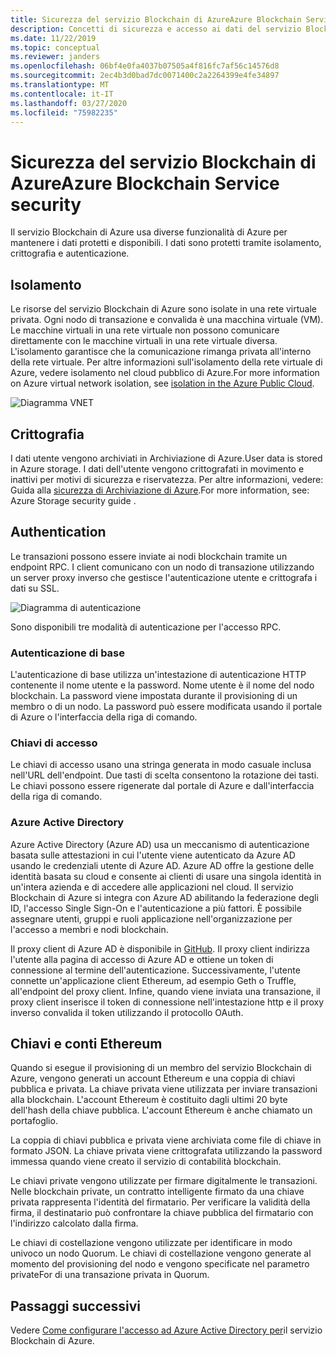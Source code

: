 ```yaml
---
title: Sicurezza del servizio Blockchain di AzureAzure Blockchain Service security
description: Concetti di sicurezza e accesso ai dati del servizio Blockchain di AzureAzure Blockchain Service data access and security concepts
ms.date: 11/22/2019
ms.topic: conceptual
ms.reviewer: janders
ms.openlocfilehash: 06bf4e0fa4037b07505a4f816fc7af56c14576d8
ms.sourcegitcommit: 2ec4b3d0bad7dc0071400c2a2264399e4fe34897
ms.translationtype: MT
ms.contentlocale: it-IT
ms.lasthandoff: 03/27/2020
ms.locfileid: "75982235"
---
```

# <a name="azure-blockchain-service-security"></a>Sicurezza del servizio Blockchain di AzureAzure Blockchain Service security

Il servizio Blockchain di Azure usa diverse funzionalità di Azure per mantenere i dati protetti e disponibili. I dati sono protetti tramite isolamento, crittografia e autenticazione.

## <a name="isolation"></a>Isolamento

Le risorse del servizio Blockchain di Azure sono isolate in una rete virtuale privata. Ogni nodo di transazione e convalida è una macchina virtuale (VM). Le macchine virtuali in una rete virtuale non possono comunicare direttamente con le macchine virtuali in una rete virtuale diversa. L'isolamento garantisce che la comunicazione rimanga privata all'interno della rete virtuale. Per altre informazioni sull'isolamento della rete virtuale di Azure, vedere isolamento nel cloud pubblico di Azure.For more information on Azure virtual network isolation, see [isolation in the Azure Public Cloud](../../security/fundamentals/isolation-choices.md#networking-isolation).

![Diagramma VNET](./media/data-security/vnet.png)

## <a name="encryption"></a>Crittografia

I dati utente vengono archiviati in Archiviazione di Azure.User data is stored in Azure storage. I dati dell'utente vengono crittografati in movimento e inattivi per motivi di sicurezza e riservatezza. Per altre informazioni, vedere: Guida alla [sicurezza di Archiviazione di Azure](../../storage/blobs/security-recommendations.md).For more information, see: Azure Storage security guide .

## <a name="authentication"></a>Authentication

Le transazioni possono essere inviate ai nodi blockchain tramite un endpoint RPC. I client comunicano con un nodo di transazione utilizzando un server proxy inverso che gestisce l'autenticazione utente e crittografa i dati su SSL.

![Diagramma di autenticazione](./media/data-security/authentication.png)

Sono disponibili tre modalità di autenticazione per l'accesso RPC.

### <a name="basic-authentication"></a>Autenticazione di base

L'autenticazione di base utilizza un'intestazione di autenticazione HTTP contenente il nome utente e la password. Nome utente è il nome del nodo blockchain. La password viene impostata durante il provisioning di un membro o di un nodo. La password può essere modificata usando il portale di Azure o l'interfaccia della riga di comando.

### <a name="access-keys"></a>Chiavi di accesso

Le chiavi di accesso usano una stringa generata in modo casuale inclusa nell'URL dell'endpoint. Due tasti di scelta consentono la rotazione dei tasti. Le chiavi possono essere rigenerate dal portale di Azure e dall'interfaccia della riga di comando.

### <a name="azure-active-directory"></a>Azure Active Directory

Azure Active Directory (Azure AD) usa un meccanismo di autenticazione basata sulle attestazioni in cui l'utente viene autenticato da Azure AD usando le credenziali utente di Azure AD. Azure AD offre la gestione delle identità basata su cloud e consente ai clienti di usare una singola identità in un'intera azienda e di accedere alle applicazioni nel cloud. Il servizio Blockchain di Azure si integra con Azure AD abilitando la federazione degli ID, l'accesso Single Sign-On e l'autenticazione a più fattori. È possibile assegnare utenti, gruppi e ruoli applicazione nell'organizzazione per l'accesso a membri e nodi blockchain.

Il proxy client di Azure AD è disponibile in [GitHub](https://github.com/Microsoft/azure-blockchain-connector/releases). Il proxy client indirizza l'utente alla pagina di accesso di Azure AD e ottiene un token di connessione al termine dell'autenticazione. Successivamente, l'utente connette un'applicazione client Ethereum, ad esempio Geth o Truffle, all'endpoint del proxy client. Infine, quando viene inviata una transazione, il proxy client inserisce il token di connessione nell'intestazione http e il proxy inverso convalida il token utilizzando il protocollo OAuth.

## <a name="keys-and-ethereum-accounts"></a>Chiavi e conti Ethereum

Quando si esegue il provisioning di un membro del servizio Blockchain di Azure, vengono generati un account Ethereum e una coppia di chiavi pubblica e privata. La chiave privata viene utilizzata per inviare transazioni alla blockchain. L'account Ethereum è costituito dagli ultimi 20 byte dell'hash della chiave pubblica. L'account Ethereum è anche chiamato un portafoglio.

La coppia di chiavi pubblica e privata viene archiviata come file di chiave in formato JSON. La chiave privata viene crittografata utilizzando la password immessa quando viene creato il servizio di contabilità blockchain.

Le chiavi private vengono utilizzate per firmare digitalmente le transazioni. Nelle blockchain private, un contratto intelligente firmato da una chiave privata rappresenta l'identità del firmatario. Per verificare la validità della firma, il destinatario può confrontare la chiave pubblica del firmatario con l'indirizzo calcolato dalla firma.

Le chiavi di costellazione vengono utilizzate per identificare in modo univoco un nodo Quorum. Le chiavi di costellazione vengono generate al momento del provisioning del nodo e vengono specificate nel parametro privateFor di una transazione privata in Quorum.

## <a name="next-steps"></a>Passaggi successivi

Vedere [Come configurare l'accesso ad Azure Active Directory per](configure-aad.md)il servizio Blockchain di Azure.
